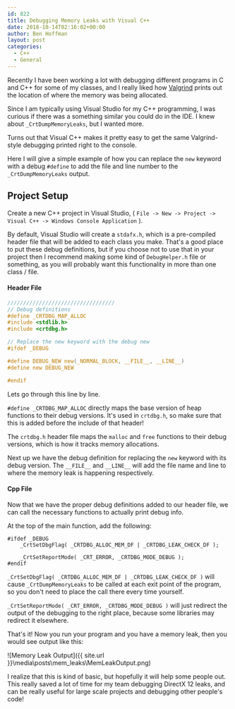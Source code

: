 ```yaml
---
id: 822
title: Debugging Memory Leaks with Visual C++
date: 2018-10-14T02:16:02+00:00
author: Ben Hoffman
layout: post
categories:
  - C++
  - General
---
```


Recently I have been working a lot with debugging different programs in C and
C++ for some of my classes, and I really liked how [Valgrind](http://valgrind.org/)
prints out the location of where the memory was being allocated.

Since I am typically using Visual Studio for my C++ programming, I was curious
if there was a something similar you could do in the IDE. I knew about
`_CrtDumpMemoryLeaks`, but I wanted more.

Turns out that Visual C++ makes it pretty easy to get the same Valgrind-style
debugging printed right to the console.

Here I will give a simple example of how you can replace the `new` keyword
with a debug `#define` to add the file and line number to the `_CrtDumpMemoryLeaks`
output.

## Project Setup

Create a new C++ project in Visual Studio,
( `File -> New -> Project -> Visual C++ -> Windows Console Application` ).

By default, Visual Studio will create a `stdafx.h`, which is a pre-compiled
header file that will be added to each class you make. That's a good place to
put these debug definitions, but if you choose not to use that in your project
then I recommend making some kind of `DebugHelper.h` file or something, as you
will probably want this functionality in more than one class / file.

#### Header File

```C
//////////////////////////////////
// Debug definitions
#define _CRTDBG_MAP_ALLOC  
#include <stdlib.h>  
#include <crtdbg.h>  

// Replace the new keyword with the debug new
#ifdef _DEBUG

#define DEBUG_NEW new(_NORMAL_BLOCK, __FILE__, __LINE__)
#define new DEBUG_NEW

#endif
```

Lets go through this line by line.

`#define _CRTDBG_MAP_ALLOC`  directly maps the base version of heap functions
to their debug versions. It's used in `crtdbg.h`, so make sure that this is added
before the include of that header!

The `crtdbg.h` header file maps the `malloc` and `free` functions to their debug
versions, which is how it tracks memory allocations.

Next up we have the debug definition for replacing the `new` keyword with its
debug version. The `__FILE__` and `__LINE__` will add the file name and line
to where the memory leak is happening respectively.

#### Cpp File

Now that we have the proper debug definitions added to our header file, we can
call the necessary functions to actually print debug info.

At the top of the main function, add the following:

```
#ifdef _DEBUG
    _CrtSetDbgFlag( _CRTDBG_ALLOC_MEM_DF | _CRTDBG_LEAK_CHECK_DF );

    _CrtSetReportMode( _CRT_ERROR, _CRTDBG_MODE_DEBUG );
#endif
```


`_CrtSetDbgFlag( _CRTDBG_ALLOC_MEM_DF | _CRTDBG_LEAK_CHECK_DF )` will cause
`_CrtDumpMemoryLeaks` to be called at each exit point of the program, so you
don't need to place the call there every time yourself.

`_CrtSetReportMode( _CRT_ERROR, _CRTDBG_MODE_DEBUG )` will just redirect the
output of the debugging to the right place, because some libraries may redirect
it elsewhere.

That's it! Now you run your program and you have a memory leak, then you would
see output like this:


![Memory Leak Output]({{ site.url }}\media\posts\mem_leaks\MemLeakOutput.png)


I realize that this is kind of basic, but hopefully it will help some people out.
This really saved a lot of time for my team debugging DirectX 12 leaks, and can
be really useful for large scale projects and debugging other people's code! 
